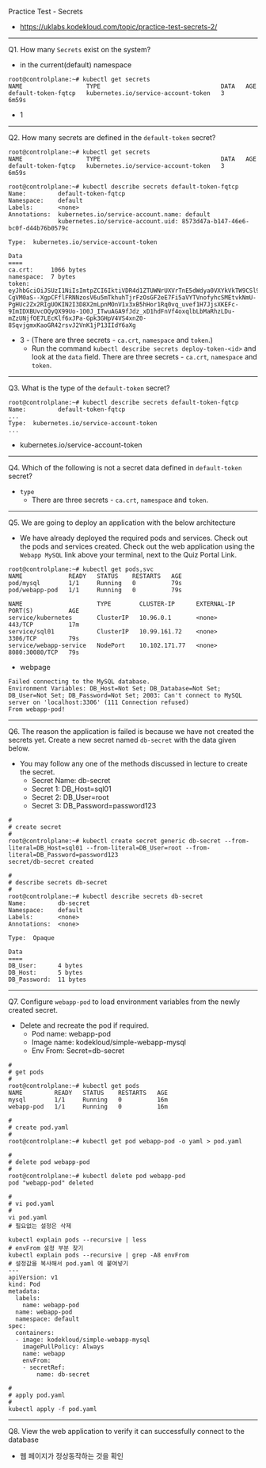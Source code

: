 Practice Test - Secrets

- https://uklabs.kodekloud.com/topic/practice-test-secrets-2/

---

Q1. How many `Secrets` exist on the system?

- in the current(default) namespace

```shell
root@controlplane:~# kubectl get secrets
NAME                  TYPE                                  DATA   AGE
default-token-fqtcp   kubernetes.io/service-account-token   3      6m59s
```

- 1

---

Q2. How many secrets are defined in the `default-token` secret?

```shell
root@controlplane:~# kubectl get secrets
NAME                  TYPE                                  DATA   AGE
default-token-fqtcp   kubernetes.io/service-account-token   3      6m59s

root@controlplane:~# kubectl describe secrets default-token-fqtcp 
Name:         default-token-fqtcp
Namespace:    default
Labels:       <none>
Annotations:  kubernetes.io/service-account.name: default
              kubernetes.io/service-account.uid: 8573d47a-b147-46e6-bc0f-d44b76b0579c

Type:  kubernetes.io/service-account-token

Data
====
ca.crt:     1066 bytes
namespace:  7 bytes
token:      eyJhbGciOiJSUzI1NiIsImtpZCI6IktiVDR4d1ZTUWNrUXVrTnE5dWdya0VXYkVkTW9CSl9rQ0pNX2w3OERFejgifQ.eyJpc3MiOiJrdWJlcm5ldGVzL3NlcnZpY2VhY2NvdW50Iiwia3ViZXJuZXRlcy5pby9zZXJ2aWNlYWNjb3VudC9uYW1lc3BhY2UiOiJkZWZhdWx0Iiwia3ViZXJuZXRlcy5pby9zZXJ2aWNlYWNjb3VudC9zZWNyZXQubmFtZSI6ImRlZmF1bHQtdG9rZW4tZnF0Y3AiLCJrdWJlcm5ldGVzLmlvL3NlcnZpY2VhY2NvdW50L3NlcnZpY2UtYWNjb3VudC5uYW1lIjoiZGVmYXVsdCIsImt1YmVybmV0ZXMuaW8vc2VydmljZWFjY291bnQvc2VydmljZS1hY2NvdW50LnVpZCI6Ijg1NzNkNDdhLWIxNDctNDZlNi1iYzBmLWQ0NGI3NmIwNTc5YyIsInN1YiI6InN5c3RlbTpzZXJ2aWNlYWNjb3VudDpkZWZhdWx0OmRlZmF1bHQifQ.Q1nVHLDYxfX3wB8GpNxwRYW2qQyEogHah1peLaAYQaYohZKH52lrfHaV604EI_Ujhng-CgVM0aS--XgpCFflFRNNzosV6u5mTkhuhTjrFzOsGF2eE7Fi5aVYTVnofyhcSMEtvkNmU-PgHUc2Zx2RIgUOKIN2I3D8X2mLpnMOnV1x3xB5hHor1Rq0vq_uvef1H7JjsXKEFc-9ImIDXBUvcOQyQX99Uo-1O0J_ITwuAGA9fJdz_xD1hdFnVf4oxqlbLbMaRhzLDu-mZzUNjfOE7LEcKlf6xJPa-Gpk3GHpV4VS4xnZ0-8SqvjgmxKaoGR42rsvJ2VnK1jP13IIdY6aXg
```

- 3 - (There are three secrets - `ca.crt`, `namespace` and `token`.)
  - Run the command `kubectl describe secrets deploy-token-<id>` and look at the `data` field.
    There are three secrets - `ca.crt`, `namespace` and `token`.

---

Q3. What is the type of the `default-token` secret?

```shell
root@controlplane:~# kubectl describe secrets default-token-fqtcp 
Name:         default-token-fqtcp
...
Type:  kubernetes.io/service-account-token
...
```

- kubernetes.io/service-account-token

---

Q4. Which of the following is not a secret data defined in `default-token` secret?

- `type`
  - There are three secrets - `ca.crt`, `namespace` and `token`.

---

Q5. We are going to deploy an application with the below architecture

- We have already deployed the required pods and services. Check out the pods and services created. Check out the web application using the `Webapp MySQL` link above your terminal, next to the Quiz Portal Link.

```shell
root@controlplane:~# kubectl get pods,svc
NAME             READY   STATUS    RESTARTS   AGE
pod/mysql        1/1     Running   0          79s
pod/webapp-pod   1/1     Running   0          79s

NAME                     TYPE        CLUSTER-IP      EXTERNAL-IP   PORT(S)          AGE
service/kubernetes       ClusterIP   10.96.0.1       <none>        443/TCP          17m
service/sql01            ClusterIP   10.99.161.72    <none>        3306/TCP         79s
service/webapp-service   NodePort    10.102.171.77   <none>        8080:30080/TCP   79s
```

- webpage

```log
Failed connecting to the MySQL database.
Environment Variables: DB_Host=Not Set; DB_Database=Not Set; DB_User=Not Set; DB_Password=Not Set; 2003: Can't connect to MySQL server on 'localhost:3306' (111 Connection refused)
From webapp-pod!
```

---

Q6. The reason the application is failed is because we have not created the secrets yet. Create a new secret named `db-secret` with the data given below.

- You may follow any one of the methods discussed in lecture to create the secret.
  - Secret Name: db-secret
  - Secret 1: DB_Host=sql01
  - Secret 2: DB_User=root
  - Secret 3: DB_Password=password123

```shell
#
# create secret
#
root@controlplane:~# kubectl create secret generic db-secret --from-literal=DB_Host=sql01 --from-literal=DB_User=root --from-literal=DB_Password=password123
secret/db-secret created

#
# describe secrets db-secret
#
root@controlplane:~# kubectl describe secrets db-secret
Name:         db-secret
Namespace:    default
Labels:       <none>
Annotations:  <none>

Type:  Opaque

Data
====
DB_User:      4 bytes
DB_Host:      5 bytes
DB_Password:  11 bytes
```

---

Q7. Configure `webapp-pod` to load environment variables from the newly created secret.

- Delete and recreate the pod if required.
  - Pod name: webapp-pod
  - Image name: kodekloud/simple-webapp-mysql
  - Env From: Secret=db-secret

```shell
#
# get pods
#
root@controlplane:~# kubectl get pods
NAME         READY   STATUS    RESTARTS   AGE
mysql        1/1     Running   0          16m
webapp-pod   1/1     Running   0          16m

#
# create pod.yaml
#
root@controlplane:~# kubectl get pod webapp-pod -o yaml > pod.yaml

#
# delete pod webapp-pod
#
root@controlplane:~# kubectl delete pod webapp-pod
pod "webapp-pod" deleted

#
# vi pod.yaml
#
vi pod.yaml
# 필요없는 설정은 삭제

kubectl explain pods --recursive | less
# envFrom 설정 부분 찾기
kubectl explain pods --recursive | grep -A8 envFrom
# 설정값을 복사해서 pod.yaml 에 붙여넣기
---
apiVersion: v1 
kind: Pod 
metadata:
  labels:
    name: webapp-pod
  name: webapp-pod
  namespace: default 
spec:
  containers:
  - image: kodekloud/simple-webapp-mysql
    imagePullPolicy: Always
    name: webapp
    envFrom:
    - secretRef:
        name: db-secret
        
#
# apply pod.yaml
#
kubectl apply -f pod.yaml
```

---

Q8. View the web application to verify it can successfully connect to the database

- 웹 페이지가 정상동작하는 것을 확인